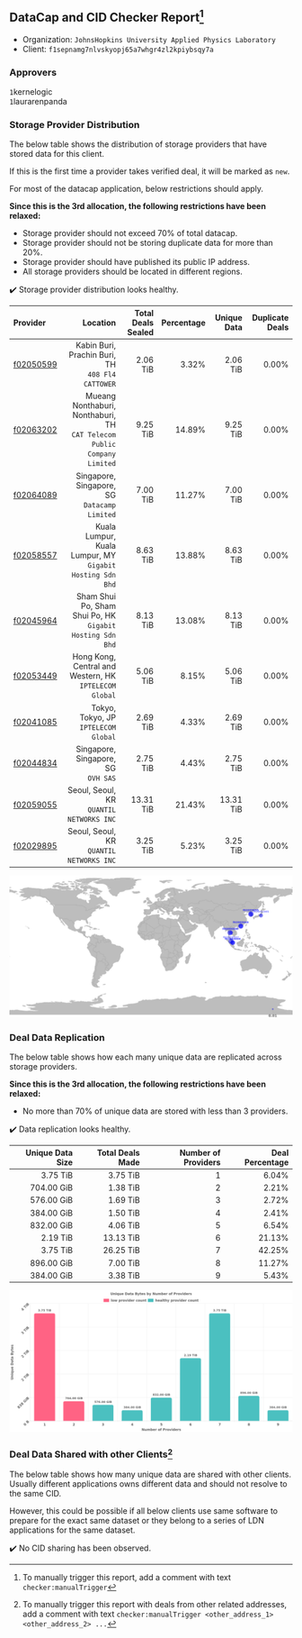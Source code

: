 ## DataCap and CID Checker Report[^1]
 - Organization: `JohnsHopkins University Applied Physics Laboratory`
 - Client: `f1sepnamg7nlvskyopj65a7whgr4zl2kpiybsqy7a`
### Approvers
`1`kernelogic<br/>`1`laurarenpanda

### Storage Provider Distribution
The below table shows the distribution of storage providers that have stored data for this client.

If this is the first time a provider takes verified deal, it will be marked as `new`.

For most of the datacap application, below restrictions should apply.

**Since this is the 3rd allocation, the following restrictions have been relaxed:**
 - Storage provider should not exceed 70% of total datacap.
 - Storage provider should not be storing duplicate data for more than 20%.
 - Storage provider should have published its public IP address.
 - All storage providers should be located in different regions.

✔️ Storage provider distribution looks healthy.

| Provider                                              |                                                                   Location | Total Deals Sealed | Percentage | Unique Data | Duplicate Deals |
| :---------------------------------------------------- | -------------------------------------------------------------------------: | -----------------: | ---------: | ----------: | --------------: |
| [f02050599](https://filfox.info/en/address/f02050599) |                        Kabin Buri, Prachin Buri, TH<br/>`408 Fl4 CATTOWER` |           2.06 TiB |      3.32% |    2.06 TiB |           0.00% |
| [f02063202](https://filfox.info/en/address/f02063202) | Mueang Nonthaburi, Nonthaburi, TH<br/>`CAT Telecom Public Company Limited` |           9.25 TiB |     14.89% |    9.25 TiB |           0.00% |
| [f02064089](https://filfox.info/en/address/f02064089) |                            Singapore, Singapore, SG<br/>`Datacamp Limited` |           7.00 TiB |     11.27% |    7.00 TiB |           0.00% |
| [f02058557](https://filfox.info/en/address/f02058557) |               Kuala Lumpur, Kuala Lumpur, MY<br/>`Gigabit Hosting Sdn Bhd` |           8.63 TiB |     13.88% |    8.63 TiB |           0.00% |
| [f02045964](https://filfox.info/en/address/f02045964) |               Sham Shui Po, Sham Shui Po, HK<br/>`Gigabit Hosting Sdn Bhd` |           8.13 TiB |     13.08% |    8.13 TiB |           0.00% |
| [f02053449](https://filfox.info/en/address/f02053449) |                  Hong Kong, Central and Western, HK<br/>`IPTELECOM Global` |           5.06 TiB |      8.15% |    5.06 TiB |           0.00% |
| [f02041085](https://filfox.info/en/address/f02041085) |                                    Tokyo, Tokyo, JP<br/>`IPTELECOM Global` |           2.69 TiB |      4.33% |    2.69 TiB |           0.00% |
| [f02044834](https://filfox.info/en/address/f02044834) |                                     Singapore, Singapore, SG<br/>`OVH SAS` |           2.75 TiB |      4.43% |    2.75 TiB |           0.00% |
| [f02059055](https://filfox.info/en/address/f02059055) |                                Seoul, Seoul, KR<br/>`QUANTIL NETWORKS INC` |          13.31 TiB |     21.43% |   13.31 TiB |           0.00% |
| [f02029895](https://filfox.info/en/address/f02029895) |                                Seoul, Seoul, KR<br/>`QUANTIL NETWORKS INC` |           3.25 TiB |      5.23% |    3.25 TiB |           0.00% |

<img src="https://raw.githubusercontent.com/data-preservation-programs/filplus-checker-assets/main/filecoin-project/filecoin-plus-large-datasets/issues/1664/1681009427423.png"/>

### Deal Data Replication
The below table shows how each many unique data are replicated across storage providers.


**Since this is the 3rd allocation, the following restrictions have been relaxed:**
- No more than 70% of unique data are stored with less than 3 providers.

✔️ Data replication looks healthy.

| Unique Data Size | Total Deals Made | Number of Providers | Deal Percentage |
| ---------------: | ---------------: | ------------------: | --------------: |
|         3.75 TiB |         3.75 TiB |                   1 |           6.04% |
|       704.00 GiB |         1.38 TiB |                   2 |           2.21% |
|       576.00 GiB |         1.69 TiB |                   3 |           2.72% |
|       384.00 GiB |         1.50 TiB |                   4 |           2.41% |
|       832.00 GiB |         4.06 TiB |                   5 |           6.54% |
|         2.19 TiB |        13.13 TiB |                   6 |          21.13% |
|         3.75 TiB |        26.25 TiB |                   7 |          42.25% |
|       896.00 GiB |         7.00 TiB |                   8 |          11.27% |
|       384.00 GiB |         3.38 TiB |                   9 |           5.43% |

<img src="https://raw.githubusercontent.com/data-preservation-programs/filplus-checker-assets/main/filecoin-project/filecoin-plus-large-datasets/issues/1664/1681009428123.png"/>

### Deal Data Shared with other Clients[^3]
The below table shows how many unique data are shared with other clients.
Usually different applications owns different data and should not resolve to the same CID.

However, this could be possible if all below clients use same software to prepare for the exact same dataset or they belong to a series of LDN applications for the same dataset.

✔️ No CID sharing has been observed.

[^1]: To manually trigger this report, add a comment with text `checker:manualTrigger`

[^2]: Deals from those addresses are combined into this report as they are specified with `checker:manualTrigger`

[^3]: To manually trigger this report with deals from other related addresses, add a comment with text `checker:manualTrigger <other_address_1> <other_address_2> ...`
